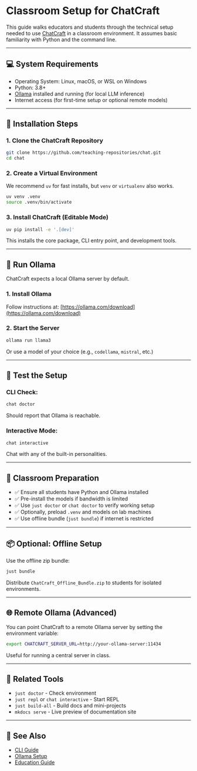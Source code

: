 # Classroom Setup for ChatCraft

This guide walks educators and students through the technical setup needed to use [ChatCraft](https://github.com/teaching-repositories/chat) in a classroom environment. It assumes basic familiarity with Python and the command line.

---

## 💻 System Requirements

- Operating System: Linux, macOS, or WSL on Windows
- Python: 3.8+
- [Ollama](https://ollama.com) installed and running (for local LLM inference)
- Internet access (for first-time setup or optional remote models)

---

## 🔧 Installation Steps

### 1. Clone the ChatCraft Repository
```bash
git clone https://github.com/teaching-repositories/chat.git
cd chat
```

### 2. Create a Virtual Environment
We recommend `uv` for fast installs, but `venv` or `virtualenv` also works.
```bash
uv venv .venv
source .venv/bin/activate
```

### 3. Install ChatCraft (Editable Mode)
```bash
uv pip install -e '.[dev]'
```
This installs the core package, CLI entry point, and development tools.

---

## 🤖 Run Ollama
ChatCraft expects a local Ollama server by default.

### 1. Install Ollama
Follow instructions at: [https://ollama.com/download](https://ollama.com/download)

### 2. Start the Server
```bash
ollama run llama3
```
Or use a model of your choice (e.g., `codellama`, `mistral`, etc.)

---

## 🚀 Test the Setup

### CLI Check:
```bash
chat doctor
```
Should report that Ollama is reachable.

### Interactive Mode:
```bash
chat interactive
```
Chat with any of the built-in personalities.

---

## 🧪 Classroom Preparation

- ✅ Ensure all students have Python and Ollama installed
- ✅ Pre-install the models if bandwidth is limited
- ✅ Use `just doctor` or `chat doctor` to verify working setup
- ✅ Optionally, preload `.venv` and models on lab machines
- ✅ Use offline bundle (`just bundle`) if internet is restricted

---

## 📦 Optional: Offline Setup
Use the offline zip bundle:
```bash
just bundle
```
Distribute `ChatCraft_Offline_Bundle.zip` to students for isolated environments.

---

## 🌐 Remote Ollama (Advanced)
You can point ChatCraft to a remote Ollama server by setting the environment variable:
```bash
export CHATCRAFT_SERVER_URL=http://your-ollama-server:11434
```
Useful for running a central server in class.

---

## 🧰 Related Tools
- `just doctor` - Check environment
- `just repl` or `chat interactive` - Start REPL
- `just build-all` - Build docs and mini-projects
- `mkdocs serve` - Live preview of documentation site

---

## 📘 See Also
- [CLI Guide](cli-guide.md)
- [Ollama Setup](ollama-guide.md)
- [Education Guide](education-guide.md)

